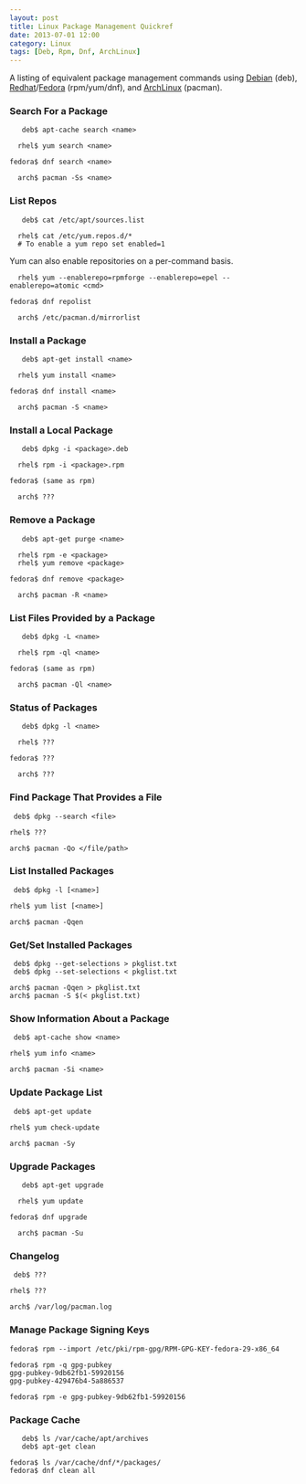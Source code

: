 ```yaml
---
layout: post
title: Linux Package Management Quickref
date: 2013-07-01 12:00
category: Linux
tags: [Deb, Rpm, Dnf, ArchLinux]
---
```


A listing of equivalent package management commands using
[Debian][deb] (deb), [Redhat][redhat]/[Fedora][fedora] (rpm/yum/dnf),
and [ArchLinux][arch] (pacman).

  [deb]: http://www.debian.org
  [redhat]: http://www.redhat.com
  [fedora]: http://www.fedoraproject.org
  [arch]: http://www.archlinux.org

### Search For a Package

       deb$ apt-cache search <name>

      rhel$ yum search <name>

    fedora$ dnf search <name>

      arch$ pacman -Ss <name>

### List Repos

       deb$ cat /etc/apt/sources.list

      rhel$ cat /etc/yum.repos.d/*
      # To enable a yum repo set enabled=1

Yum can also enable repositories on a per-command basis.

      rhel$ yum --enablerepo=rpmforge --enablerepo=epel --enablerepo=atomic <cmd>

    fedora$ dnf repolist

      arch$ /etc/pacman.d/mirrorlist

### Install a Package

       deb$ apt-get install <name>

      rhel$ yum install <name>

    fedora$ dnf install <name>

      arch$ pacman -S <name>

### Install a Local Package

       deb$ dpkg -i <package>.deb

      rhel$ rpm -i <package>.rpm

    fedora$ (same as rpm)

      arch$ ???

### Remove a Package

       deb$ apt-get purge <name>
    
      rhel$ rpm -e <package>
      rhel$ yum remove <package>
    
    fedora$ dnf remove <package>

      arch$ pacman -R <name>

### List Files Provided by a Package

       deb$ dpkg -L <name>

      rhel$ rpm -ql <name>

    fedora$ (same as rpm)

      arch$ pacman -Ql <name>

### Status of Packages

       deb$ dpkg -l <name>

      rhel$ ???

    fedora$ ???

      arch$ ???

### Find Package That Provides a File

     deb$ dpkg --search <file>

    rhel$ ???

    arch$ pacman -Qo </file/path>

### List Installed Packages

     deb$ dpkg -l [<name>]

    rhel$ yum list [<name>]

    arch$ pacman -Qqen

### Get/Set Installed Packages

     deb$ dpkg --get-selections > pkglist.txt
     deb$ dpkg --set-selections < pkglist.txt

    arch$ pacman -Qqen > pkglist.txt
    arch$ pacman -S $(< pkglist.txt)

### Show Information About a Package

     deb$ apt-cache show <name>

    rhel$ yum info <name>

    arch$ pacman -Si <name>

### Update Package List

     deb$ apt-get update

    rhel$ yum check-update

    arch$ pacman -Sy

### Upgrade Packages

       deb$ apt-get upgrade

      rhel$ yum update

    fedora$ dnf upgrade

      arch$ pacman -Su

### Changelog

     deb$ ???

    rhel$ ???

    arch$ /var/log/pacman.log

### Manage Package Signing Keys

    fedora$ rpm --import /etc/pki/rpm-gpg/RPM-GPG-KEY-fedora-29-x86_64

    fedora$ rpm -q gpg-pubkey
    gpg-pubkey-9db62fb1-59920156
    gpg-pubkey-429476b4-5a886537

    fedora$ rpm -e gpg-pubkey-9db62fb1-59920156

### Package Cache

       deb$ ls /var/cache/apt/archives
       deb$ apt-get clean

    fedora$ ls /var/cache/dnf/*/packages/
    fedora$ dnf clean all
